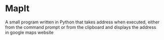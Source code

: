 # MapIt
A small program written in Python that takes address when executed, either from the command prompt or from the clipboard and displays the address in google maps website

